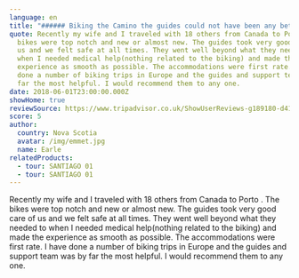 ```yaml
---
language: en
title: "###### Biking the Camino the guides could not have been any better"
quote: Recently my wife and I traveled with 18 others from Canada to Porto . The
  bikes were top notch and new or almost new. The guides took very good care of
  us and we felt safe at all times. They went well beyond what they needed to
  when I needed medical help(nothing related to the biking) and made the
  experience as smooth as possible. The accommodations were first rate. I have
  done a number of biking trips in Europe and the guides and support team was by
  far the most helpful. I would recommend them to any one.
date: 2018-06-01T23:00:00.000Z
showHome: true
reviewSource: https://www.tripadvisor.co.uk/ShowUserReviews-g189180-d4105907-r584634671-Top_Bike_tours_Portugal-Porto_Porto_District_Northern_Portugal.html
score: 5
author:
  country: Nova Scotia
  avatar: /img/emmet.jpg
  name: Earle
relatedProducts:
  - tour: SANTIAGO 01
  - tour: SANTIAGO 01
---
```

Recently my wife and I traveled with 18 others from Canada to Porto . The bikes were top notch and new or almost new. The guides took very good care of us and we felt safe at all times. They went well beyond what they needed to when I needed medical help(nothing related to the biking) and made the experience as smooth as possible. The accommodations were first rate. I have done a number of biking trips in Europe and the guides and support team was by far the most helpful. I would recommend them to any one.